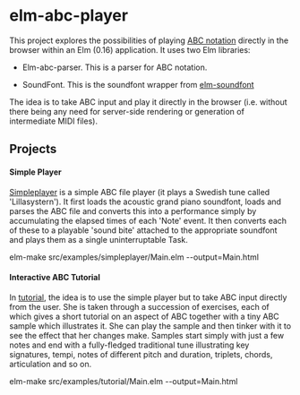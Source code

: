 elm-abc-player
==============

This project explores the possibilities of playing [ABC notation](http://abcnotation.com/) directly in the browser within an Elm (0.16) application.  It uses two Elm libraries:

*   Elm-abc-parser.  This is a parser for ABC notation. 

*   SoundFont.  This is the soundfont wrapper from [elm-soundfont](https://github.com/newlandsvalley/elm-soundfont)

The idea is to take ABC input and play it directly in the browser (i.e. without there being any need for server-side rendering or generation of intermediate MIDI files).


Projects
--------

#### Simple Player

[Simpleplayer](https://github.com/newlandsvalley/elm-abc-player/tree/master/src/examples/simpleplayer) is a simple ABC file player (it plays a Swedish tune called 'Lillasystern').  It first loads the acoustic grand piano soundfont, loads and parses the ABC file and converts this into a performance simply by accumulating the elapsed times of each 'Note' event. It then converts each of these to a playable 'sound bite' attached to the appropriate soundfont and plays them as a single uninterruptable Task. 

elm-make src/examples/simpleplayer/Main.elm --output=Main.html

#### Interactive ABC Tutorial

In [tutorial](https://github.com/newlandsvalley/elm-abc-player/tree/master/src/examples/tutorial), the idea is to use the simple player but to take ABC input directly from the user.  She is taken through a succession of exercises, each of which gives a short tutorial on an aspect of ABC together with a tiny ABC sample which illustrates it.  She can play the sample and then tinker with it to see the effect that her changes make.  Samples start simply with just a few notes and end with a fully-fledged traditional tune illustrating key signatures, tempi, notes of different pitch and duration, triplets, chords, articulation and so on.

elm-make src/examples/tutorial/Main.elm --output=Main.html









 




